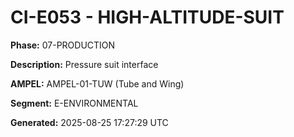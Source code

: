 # CI-E053 - HIGH-ALTITUDE-SUIT

**Phase:** 07-PRODUCTION

**Description:** Pressure suit interface

**AMPEL:** AMPEL-01-TUW (Tube and Wing)

**Segment:** E-ENVIRONMENTAL

**Generated:** 2025-08-25 17:27:29 UTC
